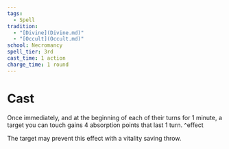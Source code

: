 ```yaml
---  
tags:  
  - Spell  
tradition:  
  - "[Divine](Divine.md)"  
  - "[Occult](Occult.md)"  
school: Necromancy  
spell_tier: 3rd  
cast_time: 1 action  
charge_time: 1 round  
---  
```

# Cast  
  
Once immediately, and at the beginning of each of their turns for 1 minute, a target you can touch gains 4 absorption points that last 1 turn. ^effect  
  
The target may prevent this effect with a vitality saving throw.